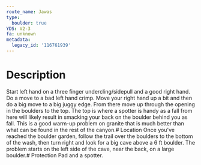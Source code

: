 ```yaml
---
route_name: Jawas
type:
  boulder: true
YDS: V2-3
fa: unknown
metadata:
  legacy_id: '116761939'
---
```

# Description
Start left hand on a three finger undercling/sidepull and a good right hand. Do a move to a bad left hand crimp. Move your right hand up a bit and then do a big move to a big juggy edge. From there move up through the opening in the boulders to the top. The top is where a spotter is handy as a fall from here will likely result in smacking your back on the boulder behind you as fall. This is a good warm-up problem on granite that is much better than what can be found in the rest of the canyon.# Location
Once you've reached the boulder garden, follow the trail over the boulders to the bottom of the wash, then turn right and look for a big cave above a 6 ft boulder. The problem starts on the left side of the cave, near the back, on a large boulder.# Protection
Pad and a spotter.